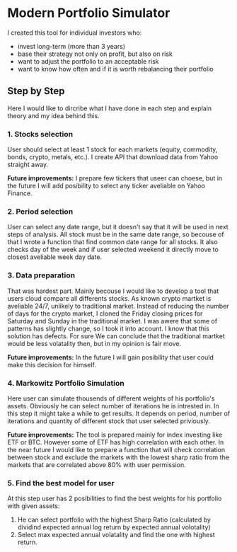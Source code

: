# Modern Portfolio Simulator

I created this tool for individual investors who:
- invest long-term (more than 3 years)
- base their strategy not only on profit, but also on risk
- want to adjust the portfolio to an acceptable risk
- want to know how often and if it is worth rebalancing their portfolio

## Step by Step
Here I would like to dircribe what I have done in each step and explain theory and my idea behind this.

### 1. Stocks selection
 
User should select at least 1 stock for each markets (equity, commodity, bonds, crypto, metals, etc.). I create API that download data from Yahoo straight away.

**Future improvements:** I prepare few tickers that useer can choese, but in the future I will add posibility to select any ticker aveliable on Yahoo Finance. 
 
### 2. Period selection

User can select any date range, but it doesn't say that it will be used in next steps of analysis. All stock must be in the same date range, so becouse of that I wrote a function that find common date range for all stocks. It also checks day of the week and if user selected weekend it directly move to closest aveliable week day date.

### 3. Data preparation

That was hardest part. Mainly becouse I would like to develop a tool that users cloud compare all differents stocks. As known crypto martket is aveliable 24/7, unlikely to traditional market. Instead of reducing the number of days for the crypto market, I cloned the Friday closing prices for Saturday and Sunday in the traditional market. I was awere that some of patterns has slightly change, so I took it into account. I know that this solution has defects. For sure We can conclude that the traditional martket would be less volatality then, but in my opinion is fair move. 

**Future improvements:** In the future I will gain posibility that user could make this decision for himself. 

### 4. Markowitz Portfolio Simulation

Here user can simulate thousends of different weights of his portfolio's assets. Obviously he can select number of iterations he is intrested in. In this step it might take a while to get results. It depends on period, number of iterations and quantity of different stock that user selected priviously. 

**Future improvements:** The tool is prepared mainly for index investing like ETF or BTC. However some of ETF has high correlation with each other. In the near future I would like to prepare a function that will check correlation between stock and exclude the markets with the lowest sharp ratio from the markets that are correlated above 80% with user permission.

### 5. Find the best model for user

At this step user has 2 posibilities to find the best weights for his portfolio with given assets:

1. He can select portfolio with the highest Sharp Ratio (calculated by dividind expected annual log return by expected annual volotality)
2. Select max expected annual volatality and find the one with highest return. 





















